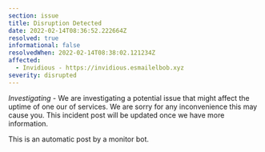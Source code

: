 ```yaml
---
section: issue
title: Disruption Detected
date: 2022-02-14T08:36:52.222664Z
resolved: true
informational: false
resolvedWhen: 2022-02-14T08:38:02.121234Z
affected:
  - Invidious - https://invidious.esmailelbob.xyz
severity: disrupted
---
```

*Investigating* - We are investigating a potential issue that might affect the uptime of one our of services. We are sorry for any inconvenience this may cause you. This incident post will be updated once we have more information.

This is an automatic post by a monitor bot.
        